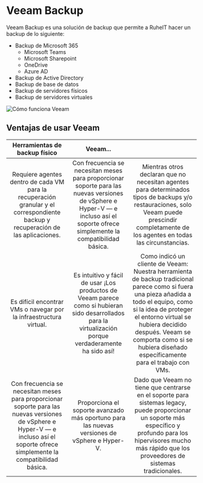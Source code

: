 # Veeam Backup

Veeam Backup es una solución de backup que permite a RuheIT hacer un backup de lo siguiente:

- Backup de Microsoft 365
  - Microsoft Teams
  - Microsoft Sharepoint
  - OneDrive
  - Azure AD
- Backup de Active Directory
- Backup de base de datos
- Backup de servidores físicos
- Backup de servidores virtuales

![Cómo funciona Veeam](https://helpcenter.veeam.com/docs/backup/em/images/em_architecture_1.png)

## Ventajas de usar Veeam

|                                                                           Herramientas de backup físico                                                                            |                                                                                      Veeam...                                                                                      |                                                                                                                                                                                                                                                                                                        |
| :--------------------------------------------------------------------------------------------------------------------------------------------------------------------------------: | :--------------------------------------------------------------------------------------------------------------------------------------------------------------------------------: | :----------------------------------------------------------------------------------------------------------------------------------------------------------------------------------------------------------------------------------------------------------------------------------------------------: |
|                          Requiere agentes dentro de cada VM para la recuperación granular y el correspondiente backup y recuperación de las aplicaciones.                          | Con frecuencia se necesitan meses para proporcionar soporte para las nuevas versiones de vSphere e Hyper-V — e incluso así el soporte ofrece simplemente la compatibilidad básica. |                                                     Mientras otros declaran que no necesitan agentes para determinados tipos de backups y/o restauraciones, solo Veeam puede prescindir completamente de los agentes en todas las circunstancias.                                                      |
|                                                         Es difícil encontrar VMs o navegar por la infraestructura virtual.                                                         |             Es intuitivo y fácil de usar ¡Los productos de Veeam parece como si hubieran sido desarrollados para la virtualización porque verdaderamente ha sido así!              | Como indicó un cliente de Veeam: Nuestra herramienta de backup tradicional parece como si fuera una pieza añadida a todo el equipo, como si la idea de proteger el entorno virtual se hubiera decidido después. Veeam se comporta como si se hubiera diseñado específicamente para el trabajo con VMs. |
| Con frecuencia se necesitan meses para proporcionar soporte para las nuevas versiones de vSphere e Hyper-V — e incluso así el soporte ofrece simplemente la compatibilidad básica. |                                            Proporciona el soporte avanzado más oportuno para las nuevas versiones de vSphere e Hyper-V.                                            |                                        Dado que Veeam no tiene que centrarse en el soporte para sistemas legacy, puede proporcionar un soporte más específico y profundo para los hipervisores mucho más rápido que los proveedores de sistemas tradicionales.                                         |
